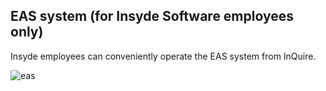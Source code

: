 ## EAS system (for Insyde Software employees only)

Insyde employees can conveniently operate the EAS system from InQuire.

![eas](/assets/image16.png)


